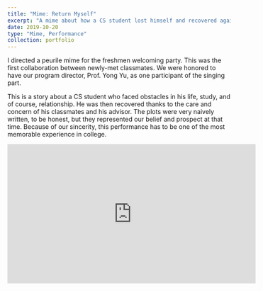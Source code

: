 ```yaml
---
title: "Mime: Return Myself"
excerpt: "A mime about how a CS student lost himself and recovered again.<br/><br/><img src='https://i.imgur.com/mlUCThQ.png' width='60%'>"
date: 2019-10-20
type: "Mime, Performance"
collection: portfolio
---
```


I directed a peurile mime for the freshmen welcoming party. This was the first collaboration between newly-met classmates. We were honored to have our program director, Prof. Yong Yu, as one participant of the singing part.

This is a story about a CS student who faced obstacles in his life, study, and of course, relationship. He was then recovered thanks to the care and concern of his classmates and his advisor. The plots were very naively written, to be honest, but they represented our belief and prospect at that time. Because of our sincerity, this performance has to be one of the most memorable experience in college.

<iframe width="560" height="315" src="https://www.youtube.com/embed/gUhR1LFNA54" title="YouTube video player" frameborder="0" allow="accelerometer; autoplay; clipboard-write; encrypted-media; gyroscope; picture-in-picture" allowfullscreen></iframe>
